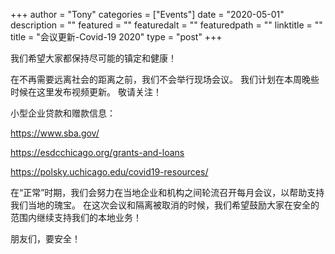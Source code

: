 
+++
author = "Tony"
categories = ["Events"]
date = "2020-05-01"
description = ""
featured = ""
featuredalt = ""
featuredpath = ""
linktitle = ""
title = "会议更新-Covid-19 2020"
type = "post"
+++

我们希望大家都保持尽可能的镇定和健康！

在不再需要远离社会的距离之前，我们不会举行现场会议。 我们计划在本周晚些时候在这里发布视频更新。 敬请关注！

小型企业贷款和赠款信息：

https://www.sba.gov/

https://esdcchicago.org/grants-and-loans

https://polsky.uchicago.edu/covid19-resources/


在“正常”时期，我们会努力在当地企业和机构之间轮流召开每月会议，以帮助支持我们当地的瑰宝。 在这次会议和隔离被取消的时候，我们希望鼓励大家在安全的范围内继续支持我们的本地业务！

朋友们，要安全！

<br/>
<br/>
